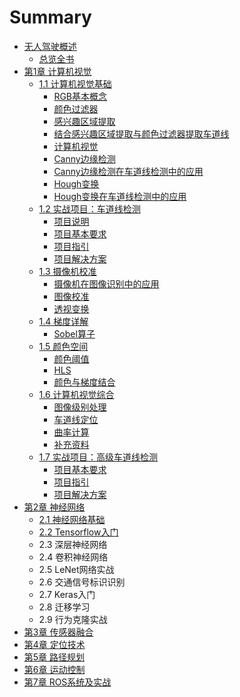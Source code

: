 # Summary

* [无人驾驶概述](README.md)
  * [总览全书](chapter0/README.md)
* [第1章 计算机视觉](chapter1/README.md)
  * [1.1 计算机视觉基础](chapter1/section1.1.md)
    * [RGB基本概念](chapter1/section1.1.1.md)
    * [颜色过滤器](chapter1/section1.1.2.md)
    * [感兴趣区域提取](chapter1/section1.1.3.md)
    * [结合感兴趣区域提取与颜色过滤器提取车道线](chapter1/section1.1.4.md)
    * [计算机视觉](chapter1/section1.1.5.md)
    * [Canny边缘检测](chapter1/section1.1.6.md)
    * [Canny边缘检测在车道线检测中的应用](chapter1/section1.1.7.md)
    * [Hough变换](chapter1/section1.1.8.md)
    * [Hough变换在车道线检测中的应用](chapter1/section1.1.9.md)
  * [1.2 实战项目：车道线检测](chapter1/section1.2.md)
    * [项目说明](chapter1/section1.2.1.md)
    * [项目基本要求](chapter1/section1.2.2.md)
    * [项目指引](chapter1/section1.2.3.md)
    * [项目解决方案](chapter1/section1.2.4.md)
  * [1.3 摄像机校准](chapter1/section1.3.md)
    * [摄像机在图像识别中的应用](chapter1/section1.3/1.md)
    * [图像校准](chapter1/section1.3/niu-qu-xi-shu.md)
    * [透视变换](chapter1/section1.3/shi-jiao-zhuan-hua.md)
  * [1.4 梯度详解](chapter1/section1.4.md)
    * [Sobel算子](chapter1/section1.4/sobelsuan-zi.md)
  * [1.5 颜色空间](chapter1/section1.5.md)
    * [颜色阈值](chapter1/section1.5/yan-se-yu-zhi.md)
    * [HLS](chapter1/section1.5/hls.md)
    * [颜色与梯度结合](chapter1/section1.5/yan-se-yu-ti-du-jie-he.md)
  * [1.6 计算机视觉综合](chapter1/section1.6.md)
    * [图像级别处理](chapter1/section1.6/tu-xiang-ji-bie-chu-li.md)
    * [车道线定位](chapter1/section1.6/che-dao-xian-ding-wei.md)
    * [曲率计算](chapter1/section1.6/qu-lv-ji-suan.md)
    * [补充资料](chapter1/section1.6/bu-chong-zi-liao.md)
  * [1.7 实战项目：高级车道线检测](chapter1/section1.7.md)
    * [项目基本要求](chapter1/section1.7/xiang-mu-ji-ben-yao-qiu.md)
    * [项目指引](chapter1/section1.7/xiang-mu-zhi-yin.md)
    * [项目解决方案](chapter1/section1.7/xiang-mu-jie-jue-fang-an.md)
* [第2章 神经网络](chapter2/README.md)
  * [2.1 神经网络基础](chapter2/21-shen-jing-wang-luo-ji-chu.md)
  * [2.2 Tensorflow入门](chapter2/22-tensorflowru-men.md)
  * 2.3 深层神经网络
  * 2.4 卷积神经网络
  * 2.5 LeNet网络实战
  * 2.6 交通信号标识识别
  * 2.7 Keras入门
  * 2.8 迁移学习
  * 2.9 行为克隆实战
* [第3章 传感器融合](chapter3/README.md)
* [第4章 定位技术](chapter4/README.md)
* [第5章 路径规划](chapter5/README.md)
* [第6章 运动控制](chapter6/README.md)
* [第7章 ROS系统及实战](chapter7/README.md)

